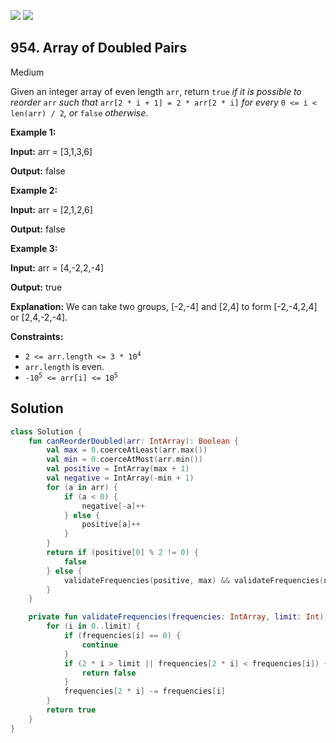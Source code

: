 [![](https://img.shields.io/github/stars/javadev/LeetCode-in-Kotlin?label=Stars&style=flat-square)](https://github.com/javadev/LeetCode-in-Kotlin)
[![](https://img.shields.io/github/forks/javadev/LeetCode-in-Kotlin?label=Fork%20me%20on%20GitHub%20&style=flat-square)](https://github.com/javadev/LeetCode-in-Kotlin/fork)

## 954\. Array of Doubled Pairs

Medium

Given an integer array of even length `arr`, return `true` _if it is possible to reorder_ `arr` _such that_ `arr[2 * i + 1] = 2 * arr[2 * i]` _for every_ `0 <= i < len(arr) / 2`_, or_ `false` _otherwise_.

**Example 1:**

**Input:** arr = [3,1,3,6]

**Output:** false

**Example 2:**

**Input:** arr = [2,1,2,6]

**Output:** false

**Example 3:**

**Input:** arr = [4,-2,2,-4]

**Output:** true

**Explanation:** We can take two groups, [-2,-4] and [2,4] to form [-2,-4,2,4] or [2,4,-2,-4].

**Constraints:**

*   <code>2 <= arr.length <= 3 * 10<sup>4</sup></code>
*   `arr.length` is even.
*   <code>-10<sup>5</sup> <= arr[i] <= 10<sup>5</sup></code>

## Solution

```kotlin
class Solution {
    fun canReorderDoubled(arr: IntArray): Boolean {
        val max = 0.coerceAtLeast(arr.max())
        val min = 0.coerceAtMost(arr.min())
        val positive = IntArray(max + 1)
        val negative = IntArray(-min + 1)
        for (a in arr) {
            if (a < 0) {
                negative[-a]++
            } else {
                positive[a]++
            }
        }
        return if (positive[0] % 2 != 0) {
            false
        } else {
            validateFrequencies(positive, max) && validateFrequencies(negative, -min)
        }
    }

    private fun validateFrequencies(frequencies: IntArray, limit: Int): Boolean {
        for (i in 0..limit) {
            if (frequencies[i] == 0) {
                continue
            }
            if (2 * i > limit || frequencies[2 * i] < frequencies[i]) {
                return false
            }
            frequencies[2 * i] -= frequencies[i]
        }
        return true
    }
}
```